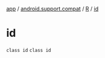 [app](../../../index.md) / [android.support.compat](../../index.md) / [R](../index.md) / [id](./index.md)

# id

`class id`
`class id`